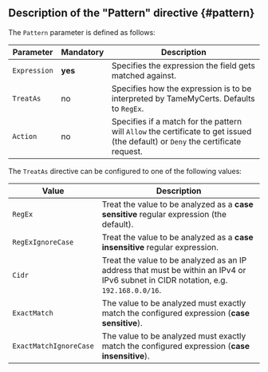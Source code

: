 ## Description of the "Pattern" directive {#pattern}

The `Pattern` parameter is defined as follows:

|Parameter|Mandatory|Description|
|---|---|---|
|`Expression`|**yes**|Specifies the expression the field gets matched against.|
|`TreatAs`|no|Specifies how the expression is to be interpreted by TameMyCerts. Defaults to `RegEx`.|
|`Action`|no|Specifies if a match for the pattern will `Allow` the certificate to get issued (the default) or `Deny` the certificate request.|

The `TreatAs` directive can be configured to one of the following values:

|Value|Description|
|---|---|
|`RegEx`|Treat the value to be analyzed as a **case sensitive** regular expression (the default).|
|`RegExIgnoreCase`|Treat the value to be analyzed as a **case insensitive** regular expression.|
|`Cidr`|Treat the value to be analyzed as an IP address that must be within an IPv4 or IPv6 subnet in CIDR notation, e.g. `192.168.0.0/16`.|
|`ExactMatch`|The value to be analyzed must exactly match the configured expression (**case sensitive**).|
|`ExactMatchIgnoreCase`|The value to be analyzed must exactly match the configured expression (**case insensitive**).|
